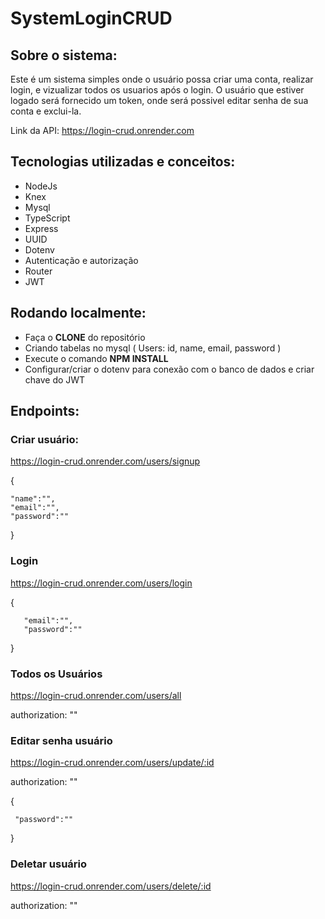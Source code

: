 # SystemLoginCRUD

## Sobre o sistema:

  Este é um sistema simples onde o usuário possa criar uma conta, realizar login, e vizualizar todos os usuarios após o login.
  O usuário que estiver logado será fornecido um token, onde será possivel editar senha de sua conta e exclui-la.

Link da API: https://login-crud.onrender.com

## Tecnologias utilizadas e conceitos:

* NodeJs
* Knex
* Mysql
* TypeScript
* Express
* UUID
* Dotenv
* Autenticação e autorização
* Router
* JWT

## Rodando localmente:

* Faça o **CLONE** do repositório 
* Criando tabelas no mysql ( Users: id, name, email, password )
* Execute o comando **NPM INSTALL**
* Configurar/criar o dotenv para conexão com o banco de dados e criar chave do JWT

## Endpoints:

### Criar usuário:
  
 https://login-crud.onrender.com/users/signup 

  {
  
    "name":"",
    "email":"",
    "password":""
    
  }

### Login 

  https://login-crud.onrender.com/users/login 
  
   {
   
       "email":"",
       "password":""
       
   }
 
 ### Todos os Usuários
 
  https://login-crud.onrender.com/users/all 
  
 authorization: ""
 
 ### Editar senha usuário
 
 https://login-crud.onrender.com/users/update/:id 
 
 authorization: ""
 
   {
    
     "password":""
    
   }
 
 ### Deletar usuário
 
  https://login-crud.onrender.com/users/delete/:id
 
 authorization: ""
 
